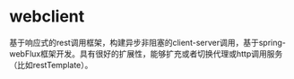 # webclient
基于响应式的rest调用框架，构建异步非阻塞的client-server调用，基于spring-webFlux框架开发。具有很好的扩展性，能够扩充或者切换代理或http调用服务（比如restTemplate）。
